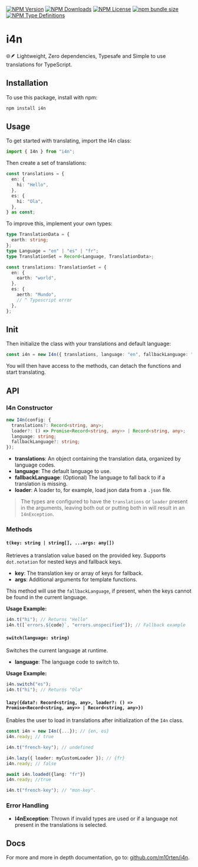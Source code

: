 [![NPM Version](https://img.shields.io/npm/v/i4n?style=flat-square&color=indigo)](https://npmjs.com/i4n/)
[![NPM Downloads](https://img.shields.io/npm/d18m/i4n?style=flat-square&color=indigo)](https://npmjs.com/i4n/)
[![NPM License](https://img.shields.io/npm/l/i4n?style=flat-square&color=indigo)](https://npmjs.com/i4n/)
[![npm bundle size](https://img.shields.io/bundlephobia/minzip/i4n?style=flat-square&color=indigo)](https://npmjs.com/i4n/)
[![NPM Type Definitions](https://img.shields.io/npm/types/i4n?style=flat-square&color=indigo)](https://npmjs.com/i4n/)

# i4n

🌐🪶 Lightweight, Zero dependencies, Typesafe and Simple to use translations for TypeScript.

## Installation

To use this package, install with npm:

```bash
npm install i4n
```

## Usage

To get started with translating, import the I4n class:

```ts
import { I4n } from "i4n";
```

Then create a set of translations:

```ts
const translations = {
  en: {
    hi: "Hello",
  },
  es: {
    hi: "Ola",
  },
} as const;
```

To improve this, implement your own types:

```ts
type TranslationData = {
  earth: string;
};
type Language = "en" | "es" | "fr";
type TranslationSet = Record<Language, TranslationData>;

const translations: TranslationSet = {
  en: {
    earth: "world",
  },
  es: {
    aerth: "Mundo",
    // ^ Typescript error
  },
};
```

## Init

Then initialize the class with your translations and default language:

```ts
const i4n = new I4n({ translations, language: "en", fallbackLanguage: "fr" });
```

You will then have access to the methods, can detach the functions and start translating.

## API

### I4n Constructor

```ts
new I4n(config: {
  translations?: Record<string, any>;
  loader?: () => Promise<Record<string, any>> | Record<string, any>;
  language: string;
  fallbackLanguage?: string;
});
```

- **translations**: An object containing the translation data, organized by language codes.
- **language**: The default language to use.
- **fallbackLanguage**: (Optional) The language to fall back to if a translation is missing.
- **loader**: A loader to, for example, load json data from a `.json` file.

> The types are configured to have the `translations` or `loader` present in the arguments, leaving both out or putting both in will result in an `I4nException`.

### Methods

#### `t(key: string | string[], ...args: any[])`

Retrieves a translation value based on the provided key. Supports `dot.notation` for nested keys and fallback keys.

- **key**: The translation key or array of keys for fallback.
- **args**: Additional arguments for template functions.

This method will use the `fallbackLanguage`, if present, when the keys cannot be found in the current language.

**Usage Example:**

```ts
i4n.t("hi"); // Returns "Hello"
i4n.t([`errors.${code}`, "errors.unspecified"]); // Fallback example
```

#### `switch(language: string)`

Switches the current language at runtime.

- **language**: The language code to switch to.

**Usage Example:**

```ts
i4n.switch("es");
i4n.t("hi"); // Returns "Ola"
```

#### `lazy({data?: Record<string, any>, loader?: () => Promise<Record<string, any>> | Record<string, any>})`

Enables the user to load in translations after initialization of the `I4n` class.

```ts
const i4n = new I4n({...}); // {en, es}
i4n.ready; // true

i4n.t("french-key"); // undefined

i4n.lazy({ loader: myCustomLoader }); // {fr}
i4n.ready; // false

await i4n.loaded({lang: "fr"})
i4n.ready; //true

i4n.t("french-key"); // "mon-key".
```

### Error Handling

- **I4nException**: Thrown if invalid types are used or if a language not present in the translations is selected.

## Docs

For more and more in depth documentation, go to: [github.com/m10rten/i4n](https://github.com/m10rten/i4n#readme).
